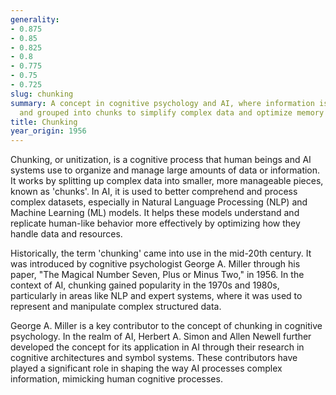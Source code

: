 ```yaml
---
generality:
- 0.875
- 0.85
- 0.825
- 0.8
- 0.775
- 0.75
- 0.725
slug: chunking
summary: A concept in cognitive psychology and AI, where information is broken down
  and grouped into chunks to simplify complex data and optimize memory usage.
title: Chunking
year_origin: 1956
---
```


Chunking, or unitization, is a cognitive process that human beings and AI systems use to organize and manage large amounts of data or information. It works by splitting up complex data into smaller, more manageable pieces, known as 'chunks'. In AI, it is used to better comprehend and process complex datasets, especially in Natural Language Processing (NLP) and Machine Learning (ML) models. It helps these models understand and replicate human-like behavior more effectively by optimizing how they handle data and resources.

Historically, the term 'chunking' came into use in the mid-20th century. It was introduced by cognitive psychologist George A. Miller through his paper, "The Magical Number Seven, Plus or Minus Two," in 1956. In the context of AI, chunking gained popularity in the 1970s and 1980s, particularly in areas like NLP and expert systems, where it was used to represent and manipulate complex structured data.

George A. Miller is a key contributor to the concept of chunking in cognitive psychology. In the realm of AI, Herbert A. Simon and Allen Newell further developed the concept for its application in AI through their research in cognitive architectures and symbol systems. These contributors have played a significant role in shaping the way AI processes complex information, mimicking human cognitive processes.